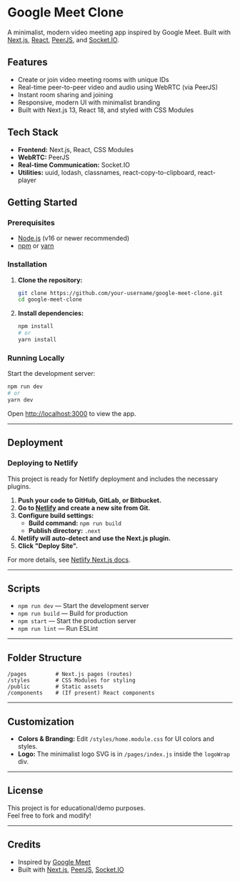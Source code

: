 # Google Meet Clone

A minimalist, modern video meeting app inspired by Google Meet. Built with [Next.js](https://nextjs.org/), [React](https://react.dev/), [PeerJS](https://peerjs.com/), and [Socket.IO](https://socket.io/).

## Features

- Create or join video meeting rooms with unique IDs
- Real-time peer-to-peer video and audio using WebRTC (via PeerJS)
- Instant room sharing and joining
- Responsive, modern UI with minimalist branding
- Built with Next.js 13, React 18, and styled with CSS Modules

## Tech Stack

- **Frontend:** Next.js, React, CSS Modules
- **WebRTC:** PeerJS
- **Real-time Communication:** Socket.IO
- **Utilities:** uuid, lodash, classnames, react-copy-to-clipboard, react-player

## Getting Started

### Prerequisites

- [Node.js](https://nodejs.org/) (v16 or newer recommended)
- [npm](https://www.npmjs.com/) or [yarn](https://yarnpkg.com/)

### Installation

1. **Clone the repository:**
   ```bash
   git clone https://github.com/your-username/google-meet-clone.git
   cd google-meet-clone
   ```

2. **Install dependencies:**
   ```bash
   npm install
   # or
   yarn install
   ```

### Running Locally

Start the development server:

```bash
npm run dev
# or
yarn dev
```

Open [http://localhost:3000](http://localhost:3000) to view the app.

---

## Deployment

### Deploying to Netlify

This project is ready for Netlify deployment and includes the necessary plugins.

1. **Push your code to GitHub, GitLab, or Bitbucket.**
2. **Go to [Netlify](https://app.netlify.com/) and create a new site from Git.**
3. **Configure build settings:**
   - **Build command:** `npm run build`
   - **Publish directory:** `.next`
4. **Netlify will auto-detect and use the Next.js plugin.**
5. **Click "Deploy Site".**

For more details, see [Netlify Next.js docs](https://docs.netlify.com/integrations/frameworks/next-js/overview/).

---

## Scripts

- `npm run dev` — Start the development server
- `npm run build` — Build for production
- `npm start` — Start the production server
- `npm run lint` — Run ESLint

---

## Folder Structure

```
/pages         # Next.js pages (routes)
/styles        # CSS Modules for styling
/public        # Static assets
/components    # (If present) React components
```

---

## Customization

- **Colors & Branding:** Edit `/styles/home.module.css` for UI colors and styles.
- **Logo:** The minimalist logo SVG is in `/pages/index.js` inside the `logoWrap` div.

---

## License

This project is for educational/demo purposes.  
Feel free to fork and modify!

---

## Credits

- Inspired by [Google Meet](https://meet.google.com/)
- Built with [Next.js](https://nextjs.org/), [PeerJS](https://peerjs.com/), [Socket.IO](https://socket.io/)
